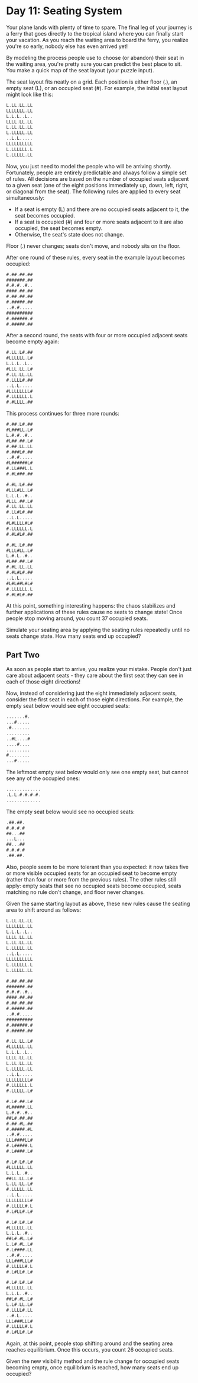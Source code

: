 # Day 11: Seating System

Your plane lands with plenty of time to spare.
The final leg of your journey is a ferry that goes directly to the tropical
island where you can finally start your vacation. As you reach the waiting
area to board the ferry, you realize you're so early,
nobody else has even arrived yet!

By modeling the process people use to choose (or abandon)
their seat in the waiting area,
you're pretty sure you can predict the best place to sit.
You make a quick map of the seat layout (your puzzle input).

The seat layout fits neatly on a grid. Each position is either floor (.),
an empty seat (L), or an occupied seat (#). For example, the initial seat
layout might look like this:

```scala
L.LL.LL.LL
LLLLLLL.LL
L.L.L..L..
LLLL.LL.LL
L.LL.LL.LL
L.LLLLL.LL
..L.L.....
LLLLLLLLLL
L.LLLLLL.L
L.LLLLL.LL
```

Now, you just need to model the people who will be arriving shortly.
Fortunately, people are entirely predictable and always follow a simple
set of rules. All decisions are based on the number of occupied seats
adjacent to a given seat (one of the eight positions immediately
up, down, left, right, or diagonal from the seat).
The following rules are applied to every seat simultaneously:

- If a seat is empty (L) and there are no occupied seats adjacent to it,
the seat becomes occupied.
- If a seat is occupied (#) and four or more seats adjacent to it are also occupied,
the seat becomes empty.
- Otherwise, the seat's state does not change.

Floor (.) never changes; seats don't move, and nobody sits on the floor.

After one round of these rules, every seat in the example layout becomes occupied:

```scala
#.##.##.##
#######.##
#.#.#..#..
####.##.##
#.##.##.##
#.#####.##
..#.#.....
##########
#.######.#
#.#####.##
```

After a second round, the seats with four or
more occupied adjacent seats become empty again:

```scala
#.LL.L#.##
#LLLLLL.L#
L.L.L..L..
#LLL.LL.L#
#.LL.LL.LL
#.LLLL#.##
..L.L.....
#LLLLLLLL#
#.LLLLLL.L
#.#LLLL.##
```

This process continues for three more rounds:

```scala
#.##.L#.##
#L###LL.L#
L.#.#..#..
#L##.##.L#
#.##.LL.LL
#.###L#.##
..#.#.....
#L######L#
#.LL###L.L
#.#L###.##

#.#L.L#.##
#LLL#LL.L#
L.L.L..#..
#LLL.##.L#
#.LL.LL.LL
#.LL#L#.##
..L.L.....
#L#LLLL#L#
#.LLLLLL.L
#.#L#L#.##

#.#L.L#.##
#LLL#LL.L#
L.#.L..#..
#L##.##.L#
#.#L.LL.LL
#.#L#L#.##
..L.L.....
#L#L##L#L#
#.LLLLLL.L
#.#L#L#.##
```

At this point, something interesting happens:
the chaos stabilizes and further applications of these rules cause no
seats to change state! Once people stop moving around, you count 37 occupied seats.

Simulate your seating area by applying the seating rules
repeatedly until no seats change state. How many seats end up occupied?

## Part Two

As soon as people start to arrive, you realize your mistake.
People don't just care about adjacent seats -
they care about the first seat they can see in each of those eight directions!

Now, instead of considering just the eight immediately adjacent seats,
consider the first seat in each of those eight directions.
For example, the empty seat below would see eight occupied seats:

```scala
.......#.
...#.....
.#.......
.........
..#L....#
....#....
.........
#........
...#.....
```

The leftmost empty seat below would only see one empty seat,
but cannot see any of the occupied ones:

```scala
.............
.L.L.#.#.#.#.
.............
```

The empty seat below would see no occupied seats:

```scala
.##.##.
#.#.#.#
##...##
...L...
##...##
#.#.#.#
.##.##.
```

Also, people seem to be more tolerant than you expected:
it now takes five or more visible occupied seats for an occupied seat to
become empty (rather than four or more from the previous rules).
The other rules still apply: empty seats that see no occupied seats
become occupied, seats matching no rule don't change, and floor never changes.

Given the same starting layout as above,
these new rules cause the seating area to shift around as follows:

```scala
L.LL.LL.LL
LLLLLLL.LL
L.L.L..L..
LLLL.LL.LL
L.LL.LL.LL
L.LLLLL.LL
..L.L.....
LLLLLLLLLL
L.LLLLLL.L
L.LLLLL.LL

#.##.##.##
#######.##
#.#.#..#..
####.##.##
#.##.##.##
#.#####.##
..#.#.....
##########
#.######.#
#.#####.##

#.LL.LL.L#
#LLLLLL.LL
L.L.L..L..
LLLL.LL.LL
L.LL.LL.LL
L.LLLLL.LL
..L.L.....
LLLLLLLLL#
#.LLLLLL.L
#.LLLLL.L#

#.L#.##.L#
#L#####.LL
L.#.#..#..
##L#.##.##
#.##.#L.##
#.#####.#L
..#.#.....
LLL####LL#
#.L#####.L
#.L####.L#

#.L#.L#.L#
#LLLLLL.LL
L.L.L..#..
##LL.LL.L#
L.LL.LL.L#
#.LLLLL.LL
..L.L.....
LLLLLLLLL#
#.LLLLL#.L
#.L#LL#.L#

#.L#.L#.L#
#LLLLLL.LL
L.L.L..#..
##L#.#L.L#
L.L#.#L.L#
#.L####.LL
..#.#.....
LLL###LLL#
#.LLLLL#.L
#.L#LL#.L#

#.L#.L#.L#
#LLLLLL.LL
L.L.L..#..
##L#.#L.L#
L.L#.LL.L#
#.LLLL#.LL
..#.L.....
LLL###LLL#
#.LLLLL#.L
#.L#LL#.L#
```

Again, at this point, people stop shifting around and the seating
area reaches equilibrium. Once this occurs, you count 26 occupied seats.

Given the new visibility method and the rule change for occupied seats
becoming empty, once equilibrium is reached, how many seats end up occupied?

